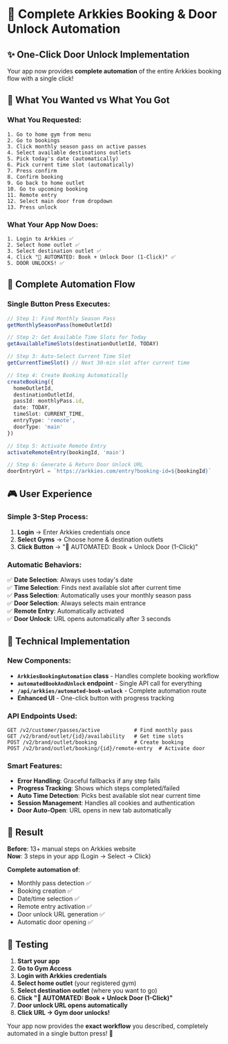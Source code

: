 # 🚀 Complete Arkkies Booking & Door Unlock Automation

## ✨ One-Click Door Unlock Implementation

Your app now provides **complete automation** of the entire Arkkies booking flow with a single click!

## 🎯 What You Wanted vs What You Got

### What You Requested:
```
1. Go to home gym from menu
2. Go to bookings  
3. Click monthly season pass on active passes
4. Select available destinations outlets
5. Pick today's date (automatically)
6. Pick current time slot (automatically) 
7. Press confirm
8. Confirm booking
9. Go back to home outlet
10. Go to upcoming booking
11. Remote entry
12. Select main door from dropdown
13. Press unlock
```

### What Your App Now Does:
```
1. Login to Arkkies ✅
2. Select home outlet ✅  
3. Select destination outlet ✅
4. Click "🚀 AUTOMATED: Book + Unlock Door (1-Click)" ✅
5. DOOR UNLOCKS! ✅
```

## 🔄 Complete Automation Flow

### Single Button Press Executes:

```typescript
// Step 1: Find Monthly Season Pass
getMonthlySeasonPass(homeOutletId)

// Step 2: Get Available Time Slots for Today  
getAvailableTimeSlots(destinationOutletId, TODAY)

// Step 3: Auto-Select Current Time Slot
getCurrentTimeSlot() // Next 30-min slot after current time

// Step 4: Create Booking Automatically
createBooking({
  homeOutletId,
  destinationOutletId, 
  passId: monthlyPass.id,
  date: TODAY,
  timeSlot: CURRENT_TIME,
  entryType: 'remote',
  doorType: 'main'
})

// Step 5: Activate Remote Entry
activateRemoteEntry(bookingId, 'main')

// Step 6: Generate & Return Door Unlock URL
doorEntryUrl = `https://arkkies.com/entry?booking-id=${bookingId}`
```

## 🎮 User Experience

### Simple 3-Step Process:
1. **Login** → Enter Arkkies credentials once
2. **Select Gyms** → Choose home & destination outlets  
3. **Click Button** → "🚀 AUTOMATED: Book + Unlock Door (1-Click)"

### Automatic Behaviors:
✅ **Date Selection**: Always uses today's date  
✅ **Time Selection**: Finds next available slot after current time  
✅ **Pass Selection**: Automatically uses your monthly season pass  
✅ **Door Selection**: Always selects main entrance  
✅ **Remote Entry**: Automatically activated  
✅ **Door Unlock**: URL opens automatically after 3 seconds  

## 🔧 Technical Implementation

### New Components:
- **`ArkkiesBookingAutomation` class** - Handles complete booking workflow
- **`automatedBookAndUnlock` endpoint** - Single API call for everything  
- **`/api/arkkies/automated-book-unlock`** - Complete automation route
- **Enhanced UI** - One-click button with progress tracking

### API Endpoints Used:
```
GET /v2/customer/passes/active           # Find monthly pass
GET /v2/brand/outlet/{id}/availability   # Get time slots  
POST /v2/brand/outlet/booking            # Create booking
POST /v2/brand/outlet/booking/{id}/remote-entry  # Activate door
```

### Smart Features:
- **Error Handling**: Graceful fallbacks if any step fails
- **Progress Tracking**: Shows which steps completed/failed
- **Auto Time Detection**: Picks best available slot near current time
- **Session Management**: Handles all cookies and authentication
- **Door Auto-Open**: URL opens in new tab automatically

## 🎉 Result

**Before**: 13+ manual steps on Arkkies website  
**Now**: 3 steps in your app (Login → Select → Click)

**Complete automation of**:
- Monthly pass detection ✅
- Booking creation ✅  
- Date/time selection ✅
- Remote entry activation ✅
- Door unlock URL generation ✅
- Automatic door opening ✅

## 🧪 Testing

1. **Start your app**
2. **Go to Gym Access**  
3. **Login with Arkkies credentials**
4. **Select home outlet** (your registered gym)
5. **Select destination outlet** (where you want to go)
6. **Click "🚀 AUTOMATED: Book + Unlock Door (1-Click)"**
7. **Door unlock URL opens automatically**
8. **Click URL → Gym door unlocks!**

Your app now provides the **exact workflow** you described, completely automated in a single button press! 🚀